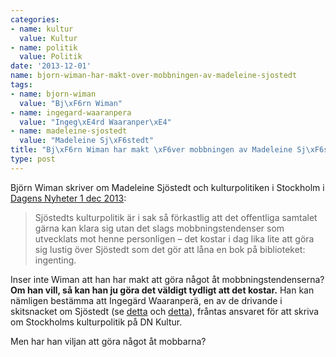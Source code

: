 ```yaml
---
categories:
- name: kultur
  value: Kultur
- name: politik
  value: Politik
date: '2013-12-01'
name: bjorn-wiman-har-makt-over-mobbningen-av-madeleine-sjostedt
tags:
- name: bjorn-wiman
  value: "Bj\xF6rn Wiman"
- name: ingegard-waaranpera
  value: "Ingeg\xE4rd Waaranper\xE4"
- name: madeleine-sjostedt
  value: "Madeleine Sj\xF6stedt"
title: "Bj\xF6rn Wiman har makt \xF6ver mobbningen av Madeleine Sj\xF6stedt"
type: post
---
```

Björn Wiman skriver om Madeleine Sjöstedt och kulturpolitiken i Stockholm i [Dagens Nyheter 1 dec 2013](http://www.dn.se/kultur-noje/kronikor/bjorn-wiman-anna-odells-film-satter-fart-pa-kulturens-kretslopp/):

> Sjöstedts kulturpolitik är i sak så förkastlig att det offentliga samtalet gärna kan klara sig utan det slags mobbningstendenser som utvecklats mot henne personligen – det kostar i dag lika lite att göra sig lustig över Sjöstedt som det gör att låna en bok på biblioteket: ingenting.

Inser inte Wiman att han har makt att göra något åt mobbningstendenserna? **Om han vill, så kan han ju göra det väldigt tydligt att det kostar.** Han kan nämligen bestämma att Ingegärd Waaranperä, en av de drivande i skitsnacket om Sjöstedt (se [detta](/2013/11/28/ingegard-waaranpera-misogynt-dravel-om-madeleine-sjostedt/) och [detta](/2013/11/30/ingegard-waaranpera-kan-hon-fortsatta-skriva-om-kulturpolitik-i-stockholm/)), fråntas ansvaret för att skriva om Stockholms kulturpolitik på DN Kultur.

Men har han viljan att göra något åt mobbarna?

